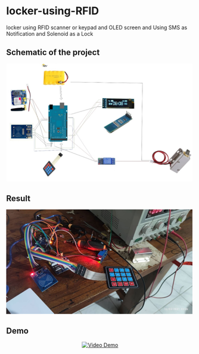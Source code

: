 # locker-using-RFID
locker using RFID scanner or keypad and OLED screen and Using SMS as Notification and Solenoid as a Lock
## Schematic of the project 
<img src="https://github.com/Xyedo/locker-using-RFID/blob/main/assets/diagram.jpg" width="500" alt="homepage"/>

## Result 
<img src="https://github.com/Xyedo/locker-using-RFID/blob/main/assets/built.jpg" width="500" alt="homepage"/>

## Demo

<div style="text-align: center">

[![Video Demo](https://img.youtube.com/vi/SPxeKqHyyd8/maxresdefault.jpg )](https://youtube.com/shorts/SPxeKqHyyd8)

</div>


